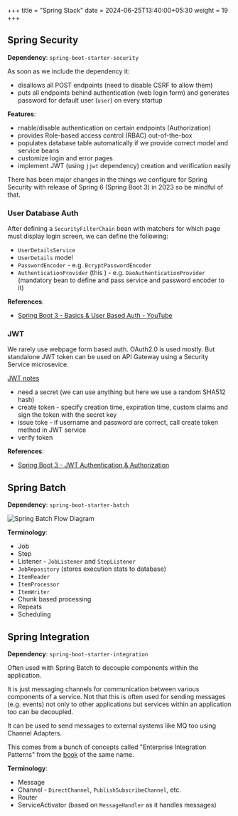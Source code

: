 +++
title = "Spring Stack"
date = 2024-06-25T13:40:00+05:30
weight = 19
+++

## Spring Security
**Dependency**: `spring-boot-starter-security`

As soon as we include the dependency it:
- disallows all POST endpoints (need to disable CSRF to allow them)
- puts all endpoints behind authentication (web login form) and generates password for default user (`user`) on every startup

**Features**:
- rnable/disable authentication on certain endpoints (Authorization)
- provides Role-based access control (RBAC) out-of-the-box
- populates database table automatically if we provide correct model and service beans
- customize login and error pages
- implement JWT (using `jjwt` dependency) creation and verification easily

There has been major changes in the things we configure for Spring Security with release of Spring 6 (Spring Boot 3) in 2023 so be mindful of that.

### User Database Auth
After defining a `SecurityFilterChain` bean with matchers for which page must display login screen, we can define the following:
- `UserDetailsService`
- `UserDetails` model
- `PasswordEncoder` - e.g. `BcryptPasswordEncoder`
- `AuthenticationProvider` (this ) - e.g. `DaoAuthenticationProvider` (mandatory bean to define and pass service and password encoder to it)

**References**:
- [Spring Boot 3 - Basics & User Based Auth - YouTube](https://youtu.be/9J-b6OlPy24)

### JWT
We rarely use webpage form based auth. OAuth2.0 is used mostly. But standalone JWT token can be used on API Gateway using a Security Service microsevice.

[JWT notes](/web-api/security/#jwt-json-web-token)

- need a secret (we can use anything but here we use a random SHA512 hash)
- create token - specify creation time, expiration time, custom claims and sign the token with the secret key
- issue toke - if username and password are correct, call create token method in JWT service
- verify token

**References**:
- [Spring Boot 3 - JWT Authentication & Authorization](https://youtu.be/HYBRBkYtpeo)

## Spring Batch
**Dependency**: `spring-boot-starter-batch`

![Spring Batch Flow Diagram](https://i.imgur.com/79pktH2.png)

**Terminology**:
- Job
- Step
- Listener - `JobListener` and `StepListener`
- `JobRepository` (stores execution stats to database)
- `ItemReader`
- `ItemProcessor`
- `ItemWriter`
- Chunk based processing
- Repeats
- Scheduling

## Spring Integration
**Dependency**: `spring-boot-starter-integration`

Often used with Spring Batch to decouple components within the application.

It is just messaging channels for communication between various components of a service. Not that this is often used for sending messages (e.g. events) not only to other applications but services within an application too can be decoupled. 

It can be used to send messages to external systems like MQ too using Channel Adapters.

This comes from a bunch of concepts called "Enterprise Integration Patterns" from the [book](https://www.enterpriseintegrationpatterns.com/) of the same name.

**Terminology**:
- Message
- Channel - `DirectChannel`, `PublishSubscribeChannel`, etc.
- Router
- ServiceActivator (based on `MessageHandler` as it handles messages)